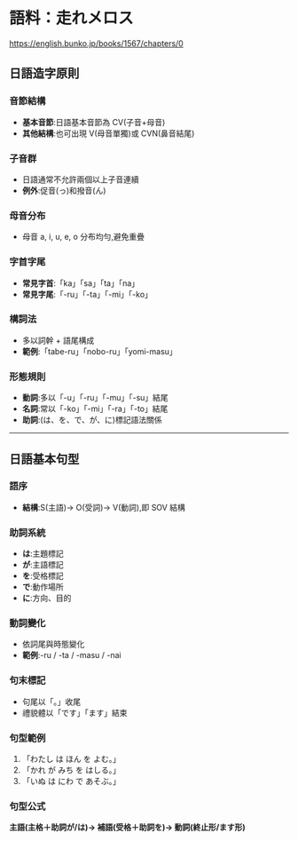 # 語料：走れメロス
https://english.bunko.jp/books/1567/chapters/0

## 日語造字原則

### 音節結構
- **基本音節**:日語基本音節為 CV(子音+母音)
- **其他結構**:也可出現 V(母音單獨)或 CVN(鼻音結尾)

### 子音群
- 日語通常不允許兩個以上子音連續
- **例外**:促音(っ)和撥音(ん)

### 母音分布
- 母音 a, i, u, e, o 分布均勻,避免重疊

### 字首字尾
- **常見字首**:「ka」「sa」「ta」「na」
- **常見字尾**:「-ru」「-ta」「-mi」「-ko」

### 構詞法
- 多以詞幹 + 語尾構成
- **範例**:「tabe-ru」「nobo-ru」「yomi-masu」

### 形態規則
- **動詞**:多以「-u」「-ru」「-mu」「-su」結尾
- **名詞**:常以「-ko」「-mi」「-ra」「-to」結尾
- **助詞**:(は、を、で、が、に)標記語法關係

---

## 日語基本句型

### 語序
- **結構**:S(主語)→ O(受詞)→ V(動詞),即 SOV 結構

### 助詞系統
- **は**:主題標記
- **が**:主語標記
- **を**:受格標記
- **で**:動作場所
- **に**:方向、目的

### 動詞變化
- 依詞尾與時態變化
- **範例**:-ru / -ta / -masu / -nai

### 句末標記
- 句尾以「。」收尾
- 禮貌體以「です」「ます」結束

### 句型範例
1. 「わたし は ほん を よむ。」
2. 「かれ が みち を はしる。」
3. 「いぬ は にわ で あそぶ。」

### 句型公式
**主語(主格＋助詞が/は)→ 補語(受格＋助詞を)→ 動詞(終止形/ます形)**
